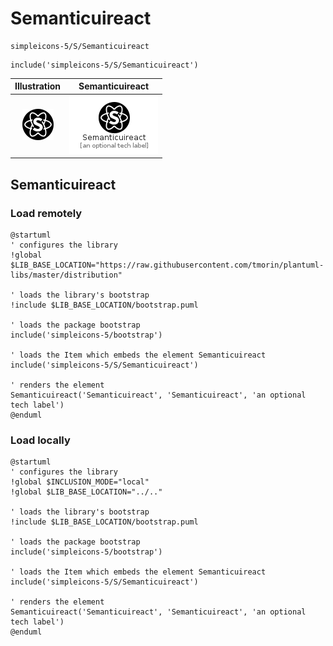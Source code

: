 # Semanticuireact


```text
simpleicons-5/S/Semanticuireact
```

```text
include('simpleicons-5/S/Semanticuireact')
```



| Illustration | Semanticuireact |
| :---: | :---: |
| ![illustration for Illustration](../../simpleicons-5/S/Semanticuireact.png) | ![illustration for Semanticuireact](../../simpleicons-5/S/Semanticuireact.Local.png) |




## Semanticuireact

### Load remotely
```plantuml
@startuml
' configures the library
!global $LIB_BASE_LOCATION="https://raw.githubusercontent.com/tmorin/plantuml-libs/master/distribution"

' loads the library's bootstrap
!include $LIB_BASE_LOCATION/bootstrap.puml

' loads the package bootstrap
include('simpleicons-5/bootstrap')

' loads the Item which embeds the element Semanticuireact
include('simpleicons-5/S/Semanticuireact')

' renders the element
Semanticuireact('Semanticuireact', 'Semanticuireact', 'an optional tech label')
@enduml
```

### Load locally
```plantuml
@startuml
' configures the library
!global $INCLUSION_MODE="local"
!global $LIB_BASE_LOCATION="../.."

' loads the library's bootstrap
!include $LIB_BASE_LOCATION/bootstrap.puml

' loads the package bootstrap
include('simpleicons-5/bootstrap')

' loads the Item which embeds the element Semanticuireact
include('simpleicons-5/S/Semanticuireact')

' renders the element
Semanticuireact('Semanticuireact', 'Semanticuireact', 'an optional tech label')
@enduml
```

